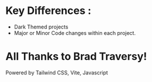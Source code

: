 # Key Differences :

- Dark Themed projects
- Major or Minor Code changes within each project.

# All Thanks to Brad Traversy!

Powered by Tailwind CSS, Vite, Javascript
